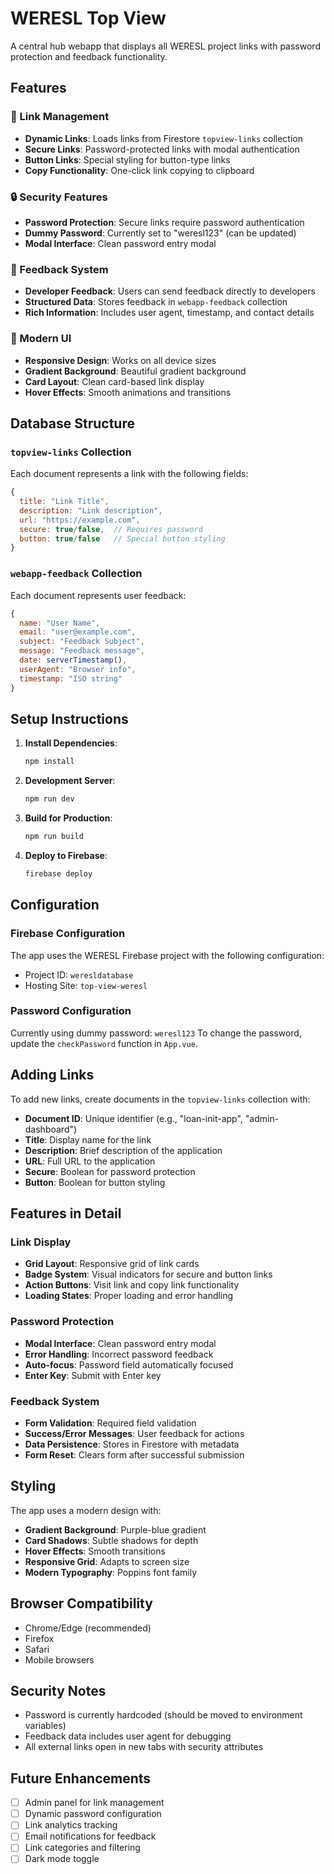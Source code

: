 # WERESL Top View

A central hub webapp that displays all WERESL project links with password protection and feedback functionality.

## Features

### 🔗 Link Management
- **Dynamic Links**: Loads links from Firestore `topview-links` collection
- **Secure Links**: Password-protected links with modal authentication
- **Button Links**: Special styling for button-type links
- **Copy Functionality**: One-click link copying to clipboard

### 🔒 Security Features
- **Password Protection**: Secure links require password authentication
- **Dummy Password**: Currently set to "weresl123" (can be updated)
- **Modal Interface**: Clean password entry modal

### 💬 Feedback System
- **Developer Feedback**: Users can send feedback directly to developers
- **Structured Data**: Stores feedback in `webapp-feedback` collection
- **Rich Information**: Includes user agent, timestamp, and contact details

### 🎨 Modern UI
- **Responsive Design**: Works on all device sizes
- **Gradient Background**: Beautiful gradient background
- **Card Layout**: Clean card-based link display
- **Hover Effects**: Smooth animations and transitions

## Database Structure

### `topview-links` Collection
Each document represents a link with the following fields:
```javascript
{
  title: "Link Title",
  description: "Link description",
  url: "https://example.com",
  secure: true/false,  // Requires password
  button: true/false   // Special button styling
}
```

### `webapp-feedback` Collection
Each document represents user feedback:
```javascript
{
  name: "User Name",
  email: "user@example.com",
  subject: "Feedback Subject",
  message: "Feedback message",
  date: serverTimestamp(),
  userAgent: "Browser info",
  timestamp: "ISO string"
}
```

## Setup Instructions

1. **Install Dependencies**:
   ```bash
   npm install
   ```

2. **Development Server**:
   ```bash
   npm run dev
   ```

3. **Build for Production**:
   ```bash
   npm run build
   ```

4. **Deploy to Firebase**:
   ```bash
   firebase deploy
   ```

## Configuration

### Firebase Configuration
The app uses the WERESL Firebase project with the following configuration:
- Project ID: `weresldatabase`
- Hosting Site: `top-view-weresl`

### Password Configuration
Currently using dummy password: `weresl123`
To change the password, update the `checkPassword` function in `App.vue`.

## Adding Links

To add new links, create documents in the `topview-links` collection with:
- **Document ID**: Unique identifier (e.g., "loan-init-app", "admin-dashboard")
- **Title**: Display name for the link
- **Description**: Brief description of the application
- **URL**: Full URL to the application
- **Secure**: Boolean for password protection
- **Button**: Boolean for button styling

## Features in Detail

### Link Display
- **Grid Layout**: Responsive grid of link cards
- **Badge System**: Visual indicators for secure and button links
- **Action Buttons**: Visit link and copy link functionality
- **Loading States**: Proper loading and error handling

### Password Protection
- **Modal Interface**: Clean password entry modal
- **Error Handling**: Incorrect password feedback
- **Auto-focus**: Password field automatically focused
- **Enter Key**: Submit with Enter key

### Feedback System
- **Form Validation**: Required field validation
- **Success/Error Messages**: User feedback for actions
- **Data Persistence**: Stores in Firestore with metadata
- **Form Reset**: Clears form after successful submission

## Styling

The app uses a modern design with:
- **Gradient Background**: Purple-blue gradient
- **Card Shadows**: Subtle shadows for depth
- **Hover Effects**: Smooth transitions
- **Responsive Grid**: Adapts to screen size
- **Modern Typography**: Poppins font family

## Browser Compatibility

- Chrome/Edge (recommended)
- Firefox
- Safari
- Mobile browsers

## Security Notes

- Password is currently hardcoded (should be moved to environment variables)
- Feedback data includes user agent for debugging
- All external links open in new tabs with security attributes

## Future Enhancements

- [ ] Admin panel for link management
- [ ] Dynamic password configuration
- [ ] Link analytics tracking
- [ ] Email notifications for feedback
- [ ] Link categories and filtering
- [ ] Dark mode toggle 
